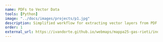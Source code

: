 ```yaml
---
name: PDFs to Vector Data
tools: [Python]
image: "../docs/images/projects/p1.jpg"
description: Simplified workflow for extracting vector layers from PDF utility maps.
order: 1
external_url: https://ivandorte.github.io/webmaps/mappa25-gas-rieti/index.html
---
```

